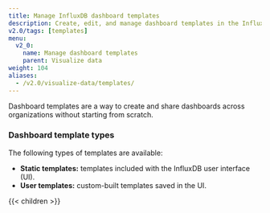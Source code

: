 ```yaml
---
title: Manage InfluxDB dashboard templates
description: Create, edit, and manage dashboard templates in the InfluxDB user interface (UI).
v2.0/tags: [templates]
menu:
  v2_0:
    name: Manage dashboard templates
    parent: Visualize data
weight: 104
aliases:
  - /v2.0/visualize-data/templates/
---
```


Dashboard templates are a way to create and share dashboards across organizations
without starting from scratch.

### Dashboard template types
The following types of templates are available:

- **Static templates:** templates included with the InfluxDB user interface (UI).
- **User templates:** custom-built templates saved in the UI.

{{< children >}}
